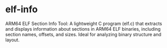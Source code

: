 # elf-info
ARM64 ELF Section Info Tool: A lightweight C program (elf.c) that extracts and displays information about sections in ARM64 ELF binaries, including section names, offsets, and sizes. Ideal for analyzing binary structure and layout.
